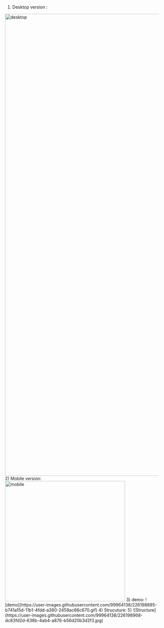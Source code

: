 1) Desktop version : 
<img width="1510" alt="desktop" src="https://user-images.githubusercontent.com/99964138/226198682-7f440bbe-9ebe-4d44-b3c0-b7f28d816794.png">
2) Mobile version:
<img width="393" alt="mobile" src="https://user-images.githubusercontent.com/99964138/226198815-6e30ff3c-1c11-4425-b977-5caa2fbfa3d4.png">
3) demo: ![demo](https://user-images.githubusercontent.com/99964138/226198895-b741a15d-11b1-4fdd-a380-2458ac66c670.gif)
4) Strucuture: 
5) ![Structure](https://user-images.githubusercontent.com/99964138/226198968-dc83fd2d-638b-4ab4-a876-b56d20b3d2f3.jpg)
